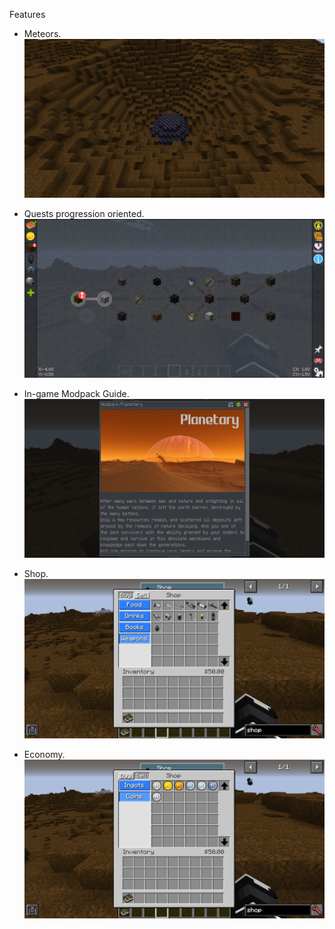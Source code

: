 Features

 - Meteors.
![](meteor.png)

 - Quests progression oriented.
![](questss.png)

 - In-game Modpack Guide.
![](guide.png)

 - Shop.
![](shop.png)

 - Economy.
![](economy.png)

